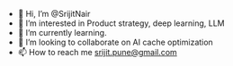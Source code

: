 - 👋 Hi, I’m @SrijitNair
- 👀 I’m interested in Product strategy, deep learning, LLM
- 🌱 I’m currently learning.
- 💞️ I’m looking to collaborate on AI cache optimization
- 📫 How to reach me srijit.pune@gmail.com

<!---
SrijitNair/SrijitNair is a ✨ special ✨ repository because its `README.md` (this file) appears on your GitHub profile.
You can click the Preview link to take a look at your changes.
--->
